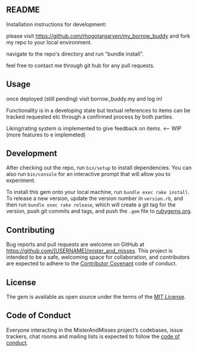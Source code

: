 ## README ##

Installation instructions for development:

please visit https://github.com/rhogotargaryen/my_borrow_buddy and fork my repo to your local environment.

navigate to the repo's directory and run "bundle install".

feel free to contact me through git hub for any pull requests.

## Usage

once deployed (still pending) visit borrow_buddy.my and log in!

Functionality is in a developing state but textual references to items can be tracked requested etc through a confirmed process by both parties.

Liking/rating system is implemented to give feedback on items.  <-- WIP (more features to e implemeted)

## Development

After checking out the repo, run `bin/setup` to install dependencies. You can also run `bin/console` for an interactive prompt that will allow you to experiment.

To install this gem onto your local machine, run `bundle exec rake install`. To release a new version, update the version number in `version.rb`, and then run `bundle exec rake release`, which will create a git tag for the version, push git commits and tags, and push the `.gem` file to [rubygems.org](https://rubygems.org).

## Contributing

Bug reports and pull requests are welcome on GitHub at https://github.com/[USERNAME]/mister_and_misses. This project is intended to be a safe, welcoming space for collaboration, and contributors are expected to adhere to the [Contributor Covenant](http://contributor-covenant.org) code of conduct.

## License

The gem is available as open source under the terms of the [MIT License](https://opensource.org/licenses/MIT).

## Code of Conduct

Everyone interacting in the MisterAndMisses project’s codebases, issue trackers, chat rooms and mailing lists is expected to follow the [code of conduct](https://github.com/[USERNAME]/mister_and_misses/blob/master/CODE_OF_CONDUCT.md).


